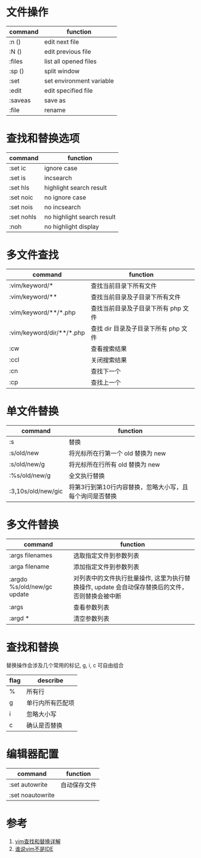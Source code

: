 # 文件操作

| command | function                 |
| ------- | ------------------------ |
| :n ()   | edit next file           |
| :N ()   | edit previous file       |
| :files  | list all opened files    |
| :sp ()  | split window             |
| :set    | set environment variable |
| :edit   | edit specified file      |
| :saveas | save as                  |
| :file   | rename                   |

# 查找和替换选项

| command    | function                   |
| ---------- | -------------------------- |
| :set ic    | ignore case                |
| :set is    | incsearch                  |
| :set hls   | highlight search result    |
| :set noic  | no ignore case             |
| :set nois  | no incsearch               |
| :set nohls | no highlight search result |
| :noh       | no highlight display       |

# 多文件查找

| command                   | function                        |
| ------------------------- | ------------------------------- |
| :vim/keyword/*            | 查找当前目录下所有文件              |
| :vim/keyword/**           | 查找当前目录及子目录下所有文件        |
| :vim/keyword/**/*.php     | 查找当前目录及子目录下所有 php 文件   |
| :vim/keyword/dir/**/*.php | 查找 dir 目录及子目录下所有 php 文件 |
| :cw                       | 查看搜索结果                       |
| :ccl                      | 关闭搜索结果                       |
| :cn                       | 查找下一个                        |
| :cp                       | 查找上一个                        |

# 单文件替换

| command            | function                        |
| ------------------ | ------------------------------- |
| :s                 | 替换                             |
| :s/old/new         | 将光标所在行第一个 old 替换为 new   |
| :s/old/new/g       | 将光标所在行所有 old 替换为 new     |
| :%s/old/new/g      | 全文执行替换                      |
| :3,10s/old/new/gic | 将第3行到第10行内容替换，忽略大小写，且每个询问是否替换 |

# 多文件替换

| command                     | function           |
| --------------------------- | ------------------ |
| :args filenames             | 选取指定文件到参数列表 |
| :arga filename              | 添加指定文件到参数列表 |
| :argdo %s/old/new/gc update | 对列表中的文件执行批量操作, 这里为执行替换操作, update 会自动保存替换后的文件，否则替换会被中断 |
| :args                       | 查看参数列表         |
| :argd *                     | 清空参数列表         |

# 查找和替换

替换操作会涉及几个常用的标记, g, i, c 可自由组合

| flag | describe      |
| ---- | ------------- |
| %    | 所有行         |
| g    | 单行内所有匹配项 |
| i    | 忽略大小写      |
| c    | 确认是否替换    |

# 编辑器配置

| command           | function           |
| ----------------- | ------------------ |
| :set autowrite    | 自动保存文件         |
| :set noautowrite  |                    |

# 参考

1. [vim查找和替换详解](http://blog.csdn.net/zcube/article/details/42710141)
2. [谁说vim不是IDE](http://www.cnblogs.com/chijianqiang/archive/2012/10/30/vim-1.html)
